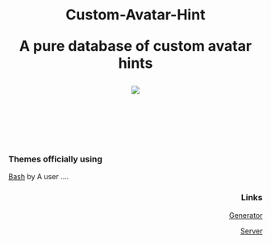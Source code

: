 <h1 align=center> Custom-Avatar-Hint </p>
<p align=center>A pure database of custom avatar hints</p>

<p align=center><img align=center src="https://cdn.discordapp.com/attachments/539180316447997974/669000794439286823/unknown.png"></p>
<br>
<br>

### Themes officially using
[Bash](https://github.com/A-User-s-Discord-Themes/Bash) by A user ....


<h3 align=right> Links </h3>
<p align=right><a href="https://custom-avatar-hints.github.io/hints/generator/">Generator</a></p>
<p align=right><a href="https://discord.gg/jGmSTkk">Server</a></p>

